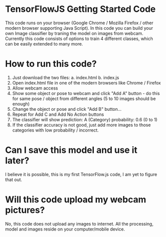 # TensorFlowJS Getting Started Code
This code runs on your browser (Google Chrome / Mozilla Firefox / other modern browser supporting Java Script).
In this code you can build your own Image classifier by traning the model on images from webcam.
Currently this code consists of options to train 4 different classes, which can be easily extended to many more.

# How to run this code?
1. Just download the two files:
  a. index.html
  b. index.js
2. Open index.html file in one of the modern browsers like Chrome / Firefox
3. Allow webcam access
4. Show some object or pose to webcam and click "Add A" button - do this for same pose / object from different angles (5 to 10 images should be enough)
5. Change the object or pose and click "Add B" button...
6. Repeat for Add C and Add No Action buttons
7. The classifier will show 
    prediction: A (Category)
    probability: 0.6 (0 to 1)
8. If the classifier accuracy is not good, just add more images to those categories with low probability / incorrect.

# Can I save this model and use it later?
I believe it is possible, this is my first TensorFlow.js code, I am yet to figure that out. 

# Will this code upload my webcam pictures?
No, this code does not upload any images to internet. All the processing, model and images reside on your computer/mobile device.
